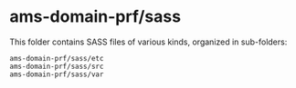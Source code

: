# ams-domain-prf/sass

This folder contains SASS files of various kinds, organized in sub-folders:

    ams-domain-prf/sass/etc
    ams-domain-prf/sass/src
    ams-domain-prf/sass/var
